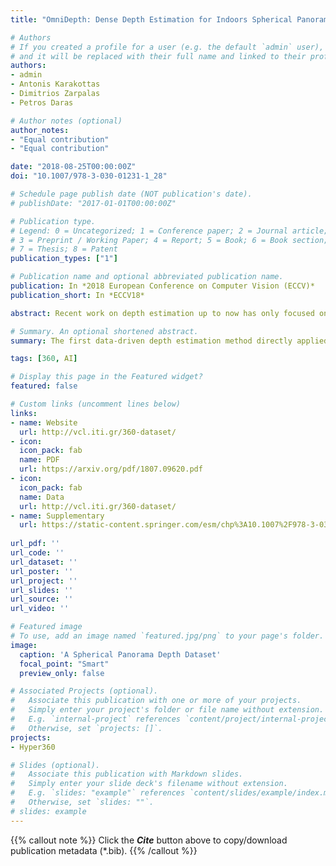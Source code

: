 ```yaml
---
title: "OmniDepth: Dense Depth Estimation for Indoors Spherical Panoramas"

# Authors
# If you created a profile for a user (e.g. the default `admin` user), write the username (folder name) here 
# and it will be replaced with their full name and linked to their profile.
authors:
- admin
- Antonis Karakottas
- Dimitrios Zarpalas
- Petros Daras

# Author notes (optional)
author_notes:
- "Equal contribution"
- "Equal contribution"

date: "2018-08-25T00:00:00Z"
doi: "10.1007/978-3-030-01231-1_28"

# Schedule page publish date (NOT publication's date).
# publishDate: "2017-01-01T00:00:00Z"

# Publication type.
# Legend: 0 = Uncategorized; 1 = Conference paper; 2 = Journal article;
# 3 = Preprint / Working Paper; 4 = Report; 5 = Book; 6 = Book section;
# 7 = Thesis; 8 = Patent
publication_types: ["1"]

# Publication name and optional abbreviated publication name.
publication: In *2018 European Conference on Computer Vision (ECCV)*
publication_short: In *ECCV18*

abstract: Recent work on depth estimation up to now has only focused on projective images ignoring   360∘  content which is now increasingly and more easily produced. We show that monocular depth estimation models trained on traditional images produce sub-optimal results on omnidirectional images, showcasing the need for training directly on   360∘  datasets, which however, are hard to acquire. In this work, we circumvent the challenges associated with acquiring high quality   360∘  datasets with ground truth depth annotations, by re-using recently released large scale 3D datasets and re-purposing them to   360∘  via rendering. This dataset, which is considerably larger than similar projective datasets, is publicly offered to the community to enable future research in this direction. We use this dataset to learn in an end-to-end fashion the task of depth estimation from   360∘  images. We show promising results in our synthesized data as well as in unseen realistic images.

# Summary. An optional shortened abstract.
summary: The first data-driven depth estimation method directly applied on 360∘ images.

tags: [360, AI]

# Display this page in the Featured widget?
featured: false

# Custom links (uncomment lines below)
links:
- name: Website
  url: http://vcl.iti.gr/360-dataset/
- icon:
  icon_pack: fab
  name: PDF
  url: https://arxiv.org/pdf/1807.09620.pdf
- icon:
  icon_pack: fab
  name: Data
  url: http://vcl.iti.gr/360-dataset/
- name: Supplementary
  url: https://static-content.springer.com/esm/chp%3A10.1007%2F978-3-030-01231-1_28/MediaObjects/474211_1_En_28_MOESM1_ESM.pdf
  
url_pdf: ''
url_code: ''
url_dataset: ''
url_poster: ''
url_project: ''
url_slides: ''
url_source: ''
url_video: ''

# Featured image
# To use, add an image named `featured.jpg/png` to your page's folder. 
image:
  caption: 'A Spherical Panorama Depth Dataset'
  focal_point: "Smart"
  preview_only: false

# Associated Projects (optional).
#   Associate this publication with one or more of your projects.
#   Simply enter your project's folder or file name without extension.
#   E.g. `internal-project` references `content/project/internal-project/index.md`.
#   Otherwise, set `projects: []`.
projects:
- Hyper360

# Slides (optional).
#   Associate this publication with Markdown slides.
#   Simply enter your slide deck's filename without extension.
#   E.g. `slides: "example"` references `content/slides/example/index.md`.
#   Otherwise, set `slides: ""`.
# slides: example
---
```


{{% callout note %}}
Click the ***Cite*** button above to copy/download publication metadata (*.bib).
{{% /callout %}}

<!-- 
{{% callout note %}}
Create your slides in Markdown - click the *Slides* button to check out the example.
{{% /callout %}}

Supplementary notes can be added here, including [code, math, and images](https://wowchemy.com/docs/writing-markdown-latex/). 
-->
